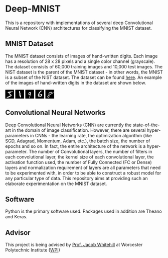 # Deep-MNIST
This is a repository with implementations of several deep Convolutional Neural Network (CNN) architectures for classifying the MNIST dataset.
## MNIST Dataset
The MNIST dataset consists of images of hand-written digits. Each image has a resolution of 28 x 28 pixels and a single color channel (grayscale). The dataset consists of 60,000 training images and 10,000 test images. The NIST dataset is the parent of the MNIST dataset - in other words, the MNIST is a subset of the NIST dataset. The dataset can be found [here](http://yann.lecun.com/exdb/mnist/). An example of the images of hand-written digits in the dataset are shown below.

![](sample_imgs/Input1.png) ![](sample_imgs/Input2.png) ![](sample_imgs/Input3.png) ![](sample_imgs/Input4.png) ![](sample_imgs/Input5.png)
## Convolutional Neural Networks
Deep Convolutional Neural Networks (CNN) are currently the state-of-the-art in the domain of image classification. However, there are several hyper-parameters in CNNs - the learning rate, the optimization algorithm (like SGD, Adagrad, Momentum, Adam, etc.), the batch size, the number of epochs and so on. In fact, the entire architecture of the network is a hyper-parameter. The number of Convolutional layers, the number of filters in each convolutional layer, the kernel size of each convolutional layer, the activation function used, the number of Fully Connected (FC or Dense) layers and normalization requirement of layers are all parameters that need to be experimented with, in order to be able to construct a robust model for any particular type of data. This repository aims at providing such an elaborate experimentation on the MNIST dataset.
## Software
Python is the primary software used. Packages used in addition are Theano and Keras.
## Advisor
This project is being advised by [Prof. Jacob Whitehill](https://users.wpi.edu/~jrwhitehill/) at Worcester Polytechnic Institute ([WPI](https://www.wpi.edu/))
